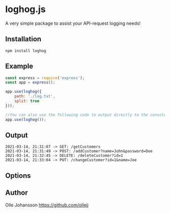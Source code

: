 # loghog.js

A very simple package to assist your API-request logging needs!

## Installation
`npm install loghog`

## Example
```js
const express = require('express');
const app = express();

app.use(loghog({
    path: './log.txt',
    split: true
}));

//You can also use the following code to output directly to the console.
app.use(loghog());
```

## Output
```
2021-03-14, 21:31:07 -> GET: /getCustomers
2021-03-14, 21:31:49 -> POST: /addCustomer?name=John&password=Doe
2021-03-14, 21:32:45 -> DELETE: /deleteCustomer?id=1
2021-03-14, 21:33:04 -> PUT: /changeCustomer?id=1&name=Joe
```

## Options


## Author
Olle Johansson
https://github.com/ollejj